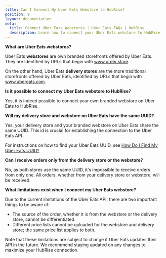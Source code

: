 ```yaml
---
title: Can I Connect My Uber Eats Webstore to HubRise?
position: 9
layout: documentation
meta:
  title: Connect Uber Eats Webstores | Uber Eats FAQs | HubRise
  description: Learn how to connect your Uber Eats webstore to HubRise, understand the shared store ID concept, and explore the current API limitations for differentiation and pricing. Stay updated with HubRise for future Uber Eats API changes
---
```


**What are Uber Eats webstores?**

Uber Eats **webstores** are own branded storefronts offered by Uber Eats. They are identified by URLs that begin with www.order.store.

On the other hand, Uber Eats **delivery stores** are the more traditional storefronts offered by Uber Eats, identified by URLs that begin with www.ubereats.com.

**Is it possible to connect my Uber Eats webstore to HubRise?**

Yes, it is indeed possible to connect your own branded webstore on Uber Eats to HubRise.

**Will my delivery store and webstore on Uber Eats have the same UUID?**

Yes, your delivery store and your branded webstore on Uber Eats share the same UUID. This id is crucial for establishing the connection to the Uber Eats API.

For instructions on how to find your Uber Eats UUID, see [How Do I Find My Uber Eats UUID?](/apps/uber-eats/faqs/find-uber-eats-uuid/)

**Can I receive orders only from the delivery store or the webstore?**

No, as both stores use the same UUID, it's impossible to receive orders from only one. All orders, whether from your delivery store or webstore, will be received.

**What limitations exist when I connect my Uber Eats webstore?**

Due to the current limitations of the Uber Eats API, there are two important things to be aware of:

- The source of the order, whether it is from the webstore or the delivery store, cannot be differentiated.
- Different price lists cannot be uploaded for the webstore and delivery store; the same price list applies to both.

Note that these limitations are subject to change if Uber Eats updates their API in the future. We recommend staying updated on any changes to maximize your HubRise connection.
